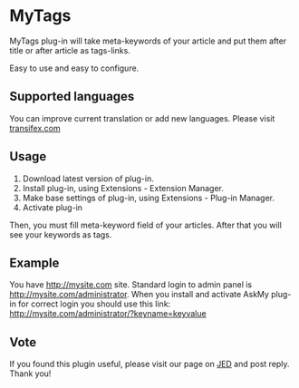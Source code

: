 # MyTags
MyTags plug-in will take meta-keywords of your article and put them after title or after article as tags-links.

Easy to use and easy to configure.

## Supported languages
You can improve current translation or add new languages. Please visit [transifex.com](https://www.transifex.com/mokhin/mytags/)

## Usage
1. Download latest version of plug-in.
2. Install plug-in, using Extensions - Extension Manager.
3. Make base settings of plug-in, using Extensions - Plug-in Manager.
4. Activate plug-in

Then, you must fill meta-keyword field of your articles. After that you will see your keywords as tags.

## Example
You have http://mysite.com site. Standard login to admin panel is http://mysite.com/administrator. When you install and activate AskMy plug-in for correct login you should use this link: http://mysite.com/administrator/?keyname=keyvalue

## Vote
If you found this plugin useful, please visit our page on [JED](http://extensions.joomla.org/extensions/extension/search-a-indexing/tags-a-clouds/mytags) and post reply. Thank you!
